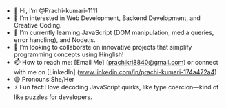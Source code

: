 - 👋 Hi, I’m @Prachi-kumari-1111
- 👀 I’m interested in Web Development, Backend Development, and Creative Coding.
- 🌱 I’m currently learning JavaScript (DOM manipulation, media queries, error handling), and Node.js.
- 💞️ I’m looking to collaborate on innovative projects that simplify programming concepts using Hinglish!
- 📫 How to reach me: [Email Me] (prachikri8840@gmail.com) or connect with me on [LinkedIn] (www.linkedin.com/in/prachi-kumari-174a472a4) 
- 😄 Pronouns:She/Her
- ⚡ Fun fact:I love decoding JavaScript quirks, like type coercion—kind of like puzzles for developers.

<!---
Prachi-kumari-1111/Prachi-kumari-1111 is a ✨ special ✨ repository because its `README.md` (this file) appears on your GitHub profile.
You can click the Preview link to take a look at your changes.
--->
